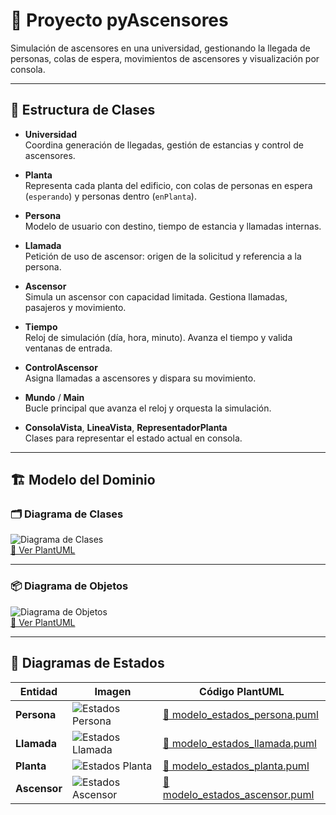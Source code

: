 # 🚀 Proyecto **pyAscensores**

Simulación de ascensores en una universidad, gestionando la llegada de personas, colas de espera, movimientos de ascensores y visualización por consola.

---

## 📂 Estructura de Clases

- **Universidad**  
  Coordina generación de llegadas, gestión de estancias y control de ascensores.

- **Planta**  
  Representa cada planta del edificio, con colas de personas en espera (`esperando`) y personas dentro (`enPlanta`).

- **Persona**  
  Modelo de usuario con destino, tiempo de estancia y llamadas internas.

- **Llamada**  
  Petición de uso de ascensor: origen de la solicitud y referencia a la persona.

- **Ascensor**  
  Simula un ascensor con capacidad limitada. Gestiona llamadas, pasajeros y movimiento.

- **Tiempo**  
  Reloj de simulación (día, hora, minuto). Avanza el tiempo y valida ventanas de entrada.

- **ControlAscensor**  
  Asigna llamadas a ascensores y dispara su movimiento.

- **Mundo** / **Main**  
  Bucle principal que avanza el reloj y orquesta la simulación.

- **ConsolaVista**, **LineaVista**, **RepresentadorPlanta**  
  Clases para representar el estado actual en consola.

---

## 🏗️ Modelo del Dominio

### 🗂️ Diagrama de Clases

![Diagrama de Clases](images/MdD/DdC/DdC.svg)  
[📖 Ver PlantUML](modelosUML/MdD/DdC/DdC.puml)

---

### 📦 Diagrama de Objetos

![Diagrama de Objetos](images/MdD/DiagramaDeObjetos/DiagramaObjetos.svg)  
[📖 Ver PlantUML](modelosUML/MdD/DiagramaObjetos/DiagramaObjetos.puml)

---

## 🔄 Diagramas de Estados

| Entidad  | Imagen                                                                                  | Código PlantUML                                                                                   |
|----------|-----------------------------------------------------------------------------------------|---------------------------------------------------------------------------------------------------|
| **Persona**  | ![Estados Persona](images/MdD/DiagramaEstados/DiagramaEstadosPersona.svg)         | [📖 modelo_estados_persona.puml](modelosUML/MdD/DiagramaEstados/DiagramaEstadosPersona.puml)      |
| **Llamada**  | ![Estados Llamada](images/MdD/DiagramaEstados/DiagramaDeEstadosLlamada.svg)         | [📖 modelo_estados_llamada.puml](modelosUML/MdD/DiagramaEstados/DiagramaDeEstadosLlamada.puml)      |
| **Planta**   | ![Estados Planta](images/MdD/DiagramaEstados/DiagramaEstadosPlanta.svg)           | [📖 modelo_estados_planta.puml](modelosUML/MdD/DiagramaEstados/DiagramaEstadosPlanta.puml)        |
| **Ascensor** | ![Estados Ascensor](images/MdD/DiagramaEstados/DiagramaEstadosAscensor.svg)       | [📖 modelo_estados_ascensor.puml](modelosUML/MdD/DiagramaEstados/DiagramaEstadosAscensor.puml)    |


